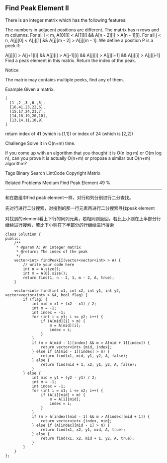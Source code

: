 ## Find Peak Element II  ##

There is an integer matrix which has the following features:

The numbers in adjacent positions are different.
The matrix has n rows and m columns.
	For all i < m, A[0][i] < A[1][i] && A[n - 2][i] > A[n - 1][i].
	For all j < n, A[j][0] < A[j][1] && A[j][m - 2] > A[j][m - 1].
We define a position P is a peek if:

A[j][i] > A[j+1][i] && A[j][i] > A[j-1][i] && A[j][i] > A[j][i+1] && A[j][i] > A[j][i-1]
Find a peak element in this matrix. Return the index of the peak.

 Notice

The matrix may contains multiple peeks, find any of them.

Example
Given a matrix:

	[
	  [1 ,2 ,3 ,6 ,5],
	  [16,41,23,22,6],
	  [15,17,24,21,7],
	  [14,18,19,20,10],
	  [13,14,11,10,9]
	]
return index of 41 (which is [1,1]) or index of 24 (which is [2,2])

Challenge 
Solve it in O(n+m) time.

If you come up with an algorithm that you thought it is O(n log m) or O(m log n), can you prove it is actually O(n+m) or propose a similar but O(n+m) algorithm?

Tags 
Binary Search LintCode Copyright Matrix

Related Problems 
Medium Find Peak Element 49 %

----------
和在数组中find peak element一样，对行和列分别进行二分查找。

先对行进行二分搜索，对搜到的那一行元素再进行二分搜索寻找peak element

对找到的element看上下行的同列元素，若相同则返回，若比上小则在上半部分行继续进行搜索，若比下小则在下半部分的行继续进行搜索

	class Solution {
	public:
	    /**
	     * @param A: An integer matrix
	     * @return: The index of the peak
	     */
	    vector<int> findPeakII(vector<vector<int> > A) {
	        // write your code here
	        int n = A.size();
	        int m = A[0].size();
	        return find(1, n - 2, 1, m - 2, A, true);
	    }
	
	    vector<int> find(int x1, int x2, int y1, int y2, vector<vector<int> > &A, bool flag) {
	        if (flag) {
	            int mid = x1 + (x2 - x1) / 2;
	            int m = -1; 
	            int index = -1;
	            for (int i = y1; i <= y2; i++) {
	                if (A[mid][i] > m) {
	                    m = A[mid][i];
	                    index = i;
	                }
	            }
	            if (m > A[mid - 1][index] && m > A[mid + 1][index]) {
	                return vector<int> {mid, index};
	            } else if (A[mid - 1][index] > m) {
	                return find(x1, mid, y1, y2, A, false);
	            } else {
	                return find(mid + 1, x2, y1, y2, A, false);
	            }
	        } else {
	            int mid = y1 + (y2 - y1) / 2;
	            int m = -1; 
	            int index = -1;
	            for (int i = x1; i <= x2; i++) {
	                if (A[i][mid] > m) {
	                    m = A[i][mid];
	                    index = i;
	                }
	            }
	            if (m > A[index][mid - 1] && m > A[index][mid + 1]) {
	                return vector<int> {index, mid};
	            } else if (A[index][mid - 1] > m) {
	                return find(x1, x2, y1, mid, A, true);
	            } else {
	                return find(x1, x2, mid + 1, y2, A, true);
	            }
	        }
	    }
	};